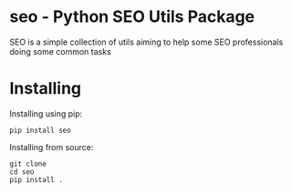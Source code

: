 # seo - Python SEO Utils Package

SEO is a simple collection of utils aiming to help some SEO professionals doing some common tasks

# Installing

Installing using pip:

```
pip install seo
```

Installing from source:

```
git clone 
cd seo
pip install .
```
